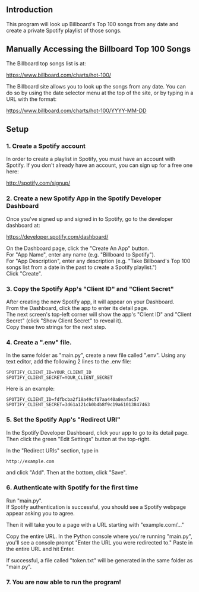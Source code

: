 ## Introduction

This program will look up Billboard's Top 100 songs from any date and create a 
private Spotify playlist of those songs.


## Manually Accessing the Billboard Top 100 Songs

The Billboard top songs list is at:

https://www.billboard.com/charts/hot-100/

The Billboard site allows you to look up the songs from any date.
You can do so by using the date selector menu at the top of the site, or by typing in a URL with the format:

https://www.billboard.com/charts/hot-100/YYYY-MM-DD

## Setup

### 1. Create a Spotify account
In order to create a playlist in Spotify, you must have an account with Spotify.  If you don't already have an account, you can sign up for a free one here: 

http://spotify.com/signup/

### 2. Create a new Spotify App in the Spotify Developer Dashboard
Once you've signed up and signed in to Spotify, go to the developer dashboard at: 

https://developer.spotify.com/dashboard/

On the Dashboard page, click the "Create An App" button.\
For "App Name", enter any name (e.g. "Billboard to Spotify").\
For "App Description", enter any description (e.g. "Take Billboard's Top 100 songs list from a date in the past to create a Spotify playlist.")\
Click "Create".

### 3. Copy the Spotify App's "Client ID" and "Client Secret"
After creating the new Spotify app, it will appear on your Dashboard.\
From the Dashboard, click the app to enter its detail page.\
The next screen's top-left corner will show the app's "Client ID" and "Client Secret" (click "Show Client Secret" to reveal it).\
Copy these two strings for the next step.

### 4. Create a ".env" file.
In the same folder as "main.py", create a new file called ".env".
Using any text editor, add the following 2 lines to the .env file:
```
SPOTIFY_CLIENT_ID=YOUR_CLIENT_ID
SPOTIFY_CLIENT_SECRET=YOUR_CLIENT_SECRET
```

Here is an example:
```
SPOTIFY_CLIENT_ID=fdfbcba2f18a49cf87aa440a8eafac57
SPOTIFY_CLIENT_SECRET=3d61a121cb0b4b8f9c19a61013847463
```

### 5. Set the Spotify App's "Redirect URI"
In the Spotify Developer Dashboard, click your app to go to its detail page.\
Then click the green "Edit Settings" button at the top-right.

In the "Redirect URIs" section, type in 
```
http://example.com
```
and click "Add".  Then at the bottom, click "Save".

### 6. Authenticate with Spotify for the first time
Run "main.py".  
If Spotify authentication is successful, you should see a Spotify webpage appear asking you to agree.

Then it will take you to a page with a URL starting with "example.com/..."

Copy the entire URL.  In the Python console where you're running "main.py", you'll see a console prompt "Enter the URL you were redirected to."  Paste in the entire URL and hit Enter.

If successful, a file called "token.txt" will be generated in the same folder as "main.py".

### 7. You are now able to run the program!